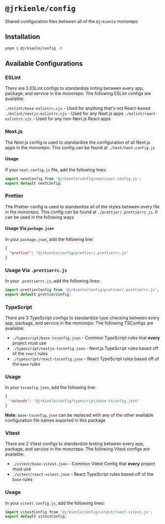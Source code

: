 # `@jrkienle/config`

Shared configuration files between all of the `@jrkienle` monorepo

## Installation

```bash
pnpm i @jrkienle/config -D
```

## Available Configurations

### ESLint

There are 3 ESLint configs to standardize linting between every app, package, and service in the
monorepo. The following ESLint configs are available:

`./eslint/base-eslintrc.cjs` - Used for anything that's not React-based
`./eslint/nextjs-eslintrc.cjs` - Used for any Next.js apps
`./eslint/react-eslintrc.cjs` - Used for any non-Next.js React apps

### Next.js

The Next.js config is used to standardize the configuration of all Next.js apps in the monorepo.
This config can be found at `./next/next.config.js`

#### Usage

If your `next.config.js` file, add the following lines:

```javascript
import nextConfig from '@jrkienle/config/next/next.config.js';
export default nextConfig;
```

### Prettier

The Prettier config is used to standardize all of the styles between every file in the monorepo.
This config can be found at `./prettier/.prettierrc.js`. It can be used in the following ways

#### Usage Via `package.json`

In your `package.json`, add the following line:

```json
{
  "prettier": "@jrkienle/config/prettier/.prettierrc.js"
}
```

### Usage Via `.prettierrc.js`

In your `.prettierrc.js`, add the following lines:

```javascript
import prettierConfig from '@jrkienle/config/prettier/.prettierrc.js';
export default prettierConfig;
```

### TypeScript

There are 3 TypeScript configs to standardize type checking between every app, package, and service
in the monorepo. The following TSConfigs are available:

- `./typescript/base-tsconfig.json` - Common TypeScript rules that **every** project must use
- `./typescript/nextjs-tsconfig.json` - Next.js TypeScript rules based off of the `react` rules
- `./typescript/react-tsconfig.json` - React TypeScript rules based off of the `base` rules

### Usage

In your `tsconfig.json`, add the following line:

```json
{
  "extends": "@jrkienle/config/typescript/base-tsconfig.json"
}
```

**Note:** `base-tsconfig.json` can be replaced with any of the other available configuration file
names exported in this package

### Vitest

There are 2 Vitest configs to standardize testing between every app, package, and service in the
monorepo. The following Vitest configs are available:

- `./vitest/base-vitest.json` - Common Vitest Config that **every** project must use
- `./vitest/react-vitest.json` - React TypeScript rules based off of the `base` rules

### Usage

In your `vitest.config.js`, add the following lines:

```javascript
import vitestConfig from '@jrkienle/config/vitest/react-vitest.js';
export default vitestConfig;
```
